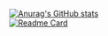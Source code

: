 [![Anurag's GitHub stats](https://github-readme-stats.vercel.app/api?username=farukcuha&show_icons=true&theme=dark)](https://github.com/farukcuha/README.md)
<br/>
[![Readme Card](https://github-readme-stats.vercel.app/api/pin/?username=farukcuha&repo=Cinemobile)](https://github.com/farukcuha/Cinemobile)

